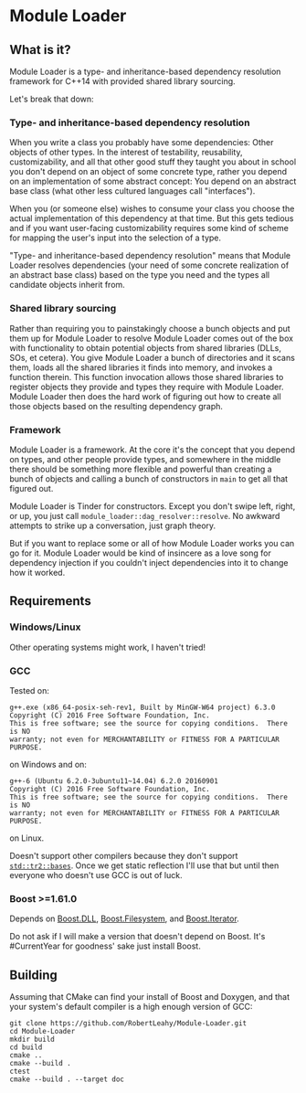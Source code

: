 # Module Loader

## What is it?

Module Loader is a type- and inheritance-based dependency resolution framework for C++14 with provided shared library sourcing.

Let's break that down:

### Type- and inheritance-based dependency resolution

When you write a class you probably have some dependencies: Other objects of other types.  In the interest of testability, reusability, customizability, and all that other good stuff they taught you about in school you don't depend on an object of some concrete type, rather you depend on an implementation of some abstract concept: You depend on an abstract base class (what other less cultured languages call "interfaces").

When you (or someone else) wishes to consume your class you choose the actual implementation of this dependency at that time.  But this gets tedious and if you want user-facing customizability requires some kind of scheme for mapping the user's input into the selection of a type.

"Type- and inheritance-based dependency resolution" means that Module Loader resolves dependencies (your need of some concrete realization of an abstract base class) based on the type you need and the types all candidate objects inherit from.

### Shared library sourcing

Rather than requiring you to painstakingly choose a bunch objects and put them up for Module Loader to resolve Module Loader comes out of the box with functionality to obtain potential objects from shared libraries (DLLs, SOs, et cetera).  You give Module Loader a bunch of directories and it scans them, loads all the shared libraries it finds into memory, and invokes a function therein.  This function invocation allows those shared libraries to register objects they provide and types they require with Module Loader.  Module Loader then does the hard work of figuring out how to create all those  objects based on the resulting dependency graph.

### Framework

Module Loader is a framework.  At the core it's the concept that you depend on types, and other people provide types, and somewhere in the middle there should be something more flexible and powerful than creating a bunch of objects and calling a bunch of constructors in `main` to get all that figured out.

Module Loader is Tinder for constructors.  Except you don't swipe left, right, or up, you just call `module_loader::dag_resolver::resolve`.  No awkward attempts to strike up a conversation, just graph theory.

But if you want to replace some or all of how Module Loader works you can go for it.  Module Loader would be kind of insincere as a love song for dependency injection if you couldn't inject dependencies into it to change how it worked.

## Requirements

### Windows/Linux

Other operating systems might work, I haven't tried!

### GCC

Tested on:

```
g++.exe (x86_64-posix-seh-rev1, Built by MinGW-W64 project) 6.3.0
Copyright (C) 2016 Free Software Foundation, Inc.
This is free software; see the source for copying conditions.  There is NO
warranty; not even for MERCHANTABILITY or FITNESS FOR A PARTICULAR PURPOSE.
```

on Windows and on:

```
g++-6 (Ubuntu 6.2.0-3ubuntu11~14.04) 6.2.0 20160901
Copyright (C) 2016 Free Software Foundation, Inc.
This is free software; see the source for copying conditions.  There is NO
warranty; not even for MERCHANTABILITY or FITNESS FOR A PARTICULAR PURPOSE.
```

on Linux.

Doesn't support other compilers because they don't support [`std::tr2::bases`](https://gcc.gnu.org/onlinedocs/gcc-4.7.2/libstdc++/api/a00907.html).  Once we get static reflection I'll use that but until then everyone who doesn't use GCC is out of luck.

### Boost >=1.61.0

Depends on [Boost.DLL](http://www.boost.org/doc/libs/1_61_0/doc/html/boost_dll.html), [Boost.Filesystem](http://www.boost.org/doc/libs/1_61_0/libs/filesystem/doc/index.htm), and [Boost.Iterator](http://www.boost.org/doc/libs/1_61_0/libs/iterator/doc/index.html).

Do not ask if I will make a version that doesn't depend on Boost.  It's #CurrentYear for goodness' sake just install Boost.

## Building

Assuming that CMake can find your install of Boost and Doxygen, and that your system's default compiler is a high enough version of GCC:

```
git clone https://github.com/RobertLeahy/Module-Loader.git
cd Module-Loader
mkdir build
cd build
cmake ..
cmake --build .
ctest
cmake --build . --target doc
```
